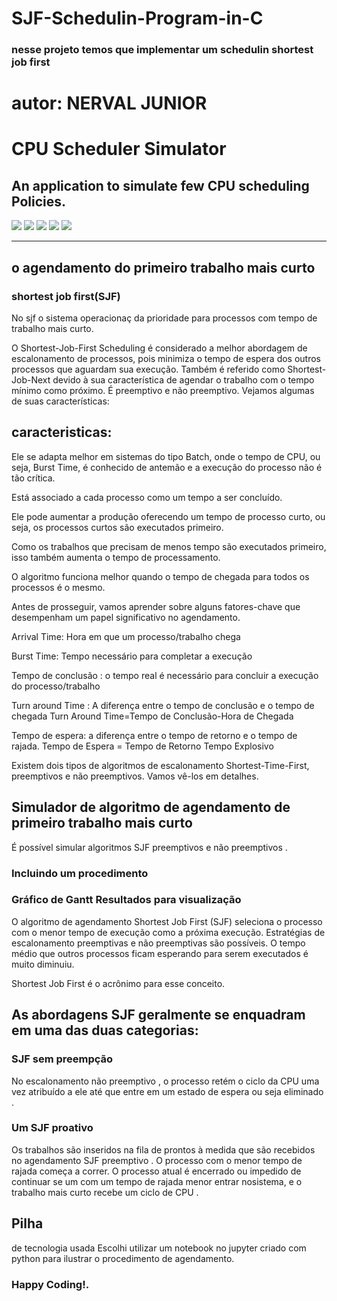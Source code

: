 # SJF-Schedulin-Program-in-C

### nesse projeto temos que implementar um schedulin shortest job first 


# autor: NERVAL JUNIOR

# CPU Scheduler Simulator
## An application to simulate few CPU scheduling Policies.

![](https://img.shields.io/badge/Language-C%2B%2B-brightgreen) ![](https://img.shields.io/badge/Compiler-Visual%20C%2B%2B-yellow) ![](https://img.shields.io/badge/IDE-Microsoft%20Visual%20Studio%202022-blue) ![](https://img.shields.io/badge/Environment-Windows-red) ![](https://img.shields.io/badge/User%20Interface-GUI%20%2B%20CLI-yellowgreen)

---

## o agendamento do primeiro trabalho mais curto
### shortest job first(SJF)
 

No sjf o sistema operacionaç da prioridade para processos com tempo de trabalho mais curto.

O Shortest-Job-First Scheduling é considerado a melhor abordagem de escalonamento de processos, pois minimiza o tempo de espera dos outros processos que aguardam sua execução. Também é referido como Shortest-Job-Next devido à sua característica de agendar o trabalho com o tempo mínimo como próximo. É preemptivo e não preemptivo. Vejamos algumas de suas características:

## caracteristicas:

Ele se adapta melhor em sistemas do tipo Batch, onde o tempo de CPU, ou seja, Burst Time, é conhecido de antemão e a execução do processo não é tão crítica.
 
Está associado a cada processo como um tempo a ser concluído.
 
Ele pode aumentar a produção oferecendo um tempo de processo curto, ou seja, os processos curtos são executados primeiro.
 
Como os trabalhos que precisam de menos tempo são executados primeiro, isso também aumenta o tempo de processamento.
 
O algoritmo funciona melhor quando o tempo de chegada para todos os processos é o mesmo.
 
Antes de prosseguir, vamos aprender sobre alguns fatores-chave que desempenham um papel significativo no agendamento.

Arrival Time:  Hora em que um processo/trabalho chega
 
Burst Time:  Tempo necessário para completar a execução
 
Tempo de conclusão : o tempo real é necessário para concluir a execução do processo/trabalho
 
Turn around Time : A diferença entre o tempo de conclusão e o tempo de chegada
Turn Around Time=Tempo de Conclusão-Hora de Chegada
 

Tempo de espera:  a diferença entre o tempo de retorno e o tempo de rajada.
Tempo de Espera = Tempo de Retorno Tempo Explosivo
 

Existem dois tipos de algoritmos de escalonamento Shortest-Time-First, preemptivos e não preemptivos. Vamos vê-los em detalhes.




## Simulador de algoritmo de agendamento de primeiro trabalho mais curto 
É possível simular algoritmos SJF preemptivos e não preemptivos .

### Incluindo um procedimento 

### Gráfico de Gantt Resultados para visualização



O algoritmo de agendamento Shortest Job First (SJF) seleciona o processo com o menor tempo de execução como a próxima execução.  Estratégias de escalonamento preemptivas e não preemptivas são possíveis.  O tempo médio que outros processos ficam esperando para serem executados é muito diminuiu.  

Shortest Job First é o acrônimo para esse conceito.

## As abordagens SJF geralmente se enquadram em uma das duas categorias:

### SJF sem preempção 
No escalonamento não preemptivo , o processo retém o ciclo da CPU uma vez atribuído a ele até que entre em um estado de espera ou seja eliminado .

### Um SJF proativo 
Os trabalhos são inseridos na fila de prontos à medida que são recebidos no agendamento SJF preemptivo .  O processo com o menor tempo de rajada começa a correr.  O processo atual é encerrado ou impedido de continuar se um com um tempo de rajada menor entrar nosistema, e o trabalho mais curto recebe um ciclo de CPU .

## Pilha 
de tecnologia usada Escolhi utilizar um notebook no jupyter criado com python para ilustrar o procedimento  de agendamento.



### Happy Coding!.
